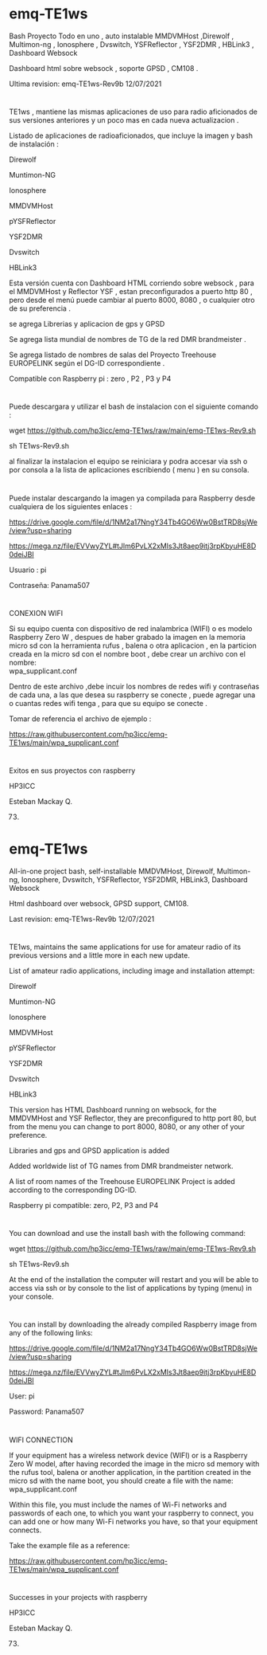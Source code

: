 # emq-TE1ws
Bash Proyecto Todo en uno , auto instalable MMDVMHost ,Direwolf , Multimon-ng , Ionosphere , Dvswitch, YSFReflector , YSF2DMR , HBLink3 , Dashboard Websock

Dashboard html sobre websock , soporte GPSD , CM108 .

Ultima revision: emq-TE1ws-Rev9b 12/07/2021 
#

TE1ws , mantiene las mismas aplicaciones de uso para radio aficionados de sus versiones anteriores y un poco mas en cada nueva actualizacion .

Listado de aplicaciones de radioaficionados, que incluye la imagen y bash de instalación :

Direwolf 

Muntimon-NG 

Ionosphere

MMDVMHost

pYSFReflector 

YSF2DMR

Dvswitch 

HBLink3


Esta versión cuenta con Dashboard HTML corriendo sobre websock , para el MMDVMHost y Reflector YSF , estan preconfigurados a puerto http 80 , pero desde el menú puede cambiar al puerto 8000, 8080 , o cualquier otro de su preferencia .

se agrega Librerias y aplicacion de gps y GPSD

Se agrega lista mundial de nombres de TG de la red DMR brandmeister .

Se agrega listado de nombres de salas del Proyecto Treehouse EUROPELINK según el DG-ID correspondiente .


Compatible con Raspberry pi : zero , P2 , P3 y P4

#

Puede descargara y utilizar el bash de instalacion con el siguiente comando :

wget https://github.com/hp3icc/emq-TE1ws/raw/main/emq-TE1ws-Rev9.sh

sh TE1ws-Rev9.sh

al finalizar la instalacion el equipo se reiniciara y podra accesar via ssh o por consola a la lista de aplicaciones escribiendo ( menu ) en su consola.

#
Puede instalar descargando la imagen ya compilada para Raspberry desde cualquiera de los siguientes enlaces : 

https://drive.google.com/file/d/1NM2a17NngY34Tb4GO6Ww0BstTRD8sjWe/view?usp=sharing

https://mega.nz/file/EVVwyZYL#tJlm6PvLX2xMIs3Jt8aep9itj3rpKbyuHE8D0deiJBI

Usuario :    pi

Contraseña:  Panama507


#
CONEXION WIFI 

Si su equipo cuenta con dispositivo de red inalambrica (WIFI) o es modelo Raspberry Zero W , despues de haber grabado la imagen en la memoria micro sd con la herramienta rufus , balena o otra aplicacion , en la particion creada en la micro sd con el nombre boot , debe crear un archivo con el nombre:  
wpa_supplicant.conf

Dentro de este archivo ,debe incuir los nombres de redes wifi y contraseñas de cada una, a las que desea su raspberry se conecte , puede agregar una o cuantas redes wifi tenga , para que su equipo se conecte .

Tomar de referencia el archivo de ejemplo :

https://raw.githubusercontent.com/hp3icc/emq-TE1ws/main/wpa_supplicant.conf

#
Exitos en sus proyectos con raspberry 

HP3ICC

Esteban Mackay Q.

73.

#

# emq-TE1ws
All-in-one project bash, self-installable MMDVMHost, Direwolf, Multimon-ng, Ionosphere, Dvswitch, YSFReflector, YSF2DMR, HBLink3, Dashboard Websock

Html dashboard over websock, GPSD support, CM108.

Last revision: emq-TE1ws-Rev9b 12/07/2021
#

TE1ws, maintains the same applications for use for amateur radio of its previous versions and a little more in each new update.

List of amateur radio applications, including image and installation attempt:

Direwolf

Muntimon-NG

Ionosphere

MMDVMHost

pYSFReflector

YSF2DMR

Dvswitch

HBLink3


This version has HTML Dashboard running on websock, for the MMDVMHost and YSF Reflector, they are preconfigured to http port 80, but from the menu you can change to port 8000, 8080, or any other of your preference.

Libraries and gps and GPSD application is added

Added worldwide list of TG names from DMR brandmeister network.

A list of room names of the Treehouse EUROPELINK Project is added according to the corresponding DG-ID.


Raspberry pi compatible: zero, P2, P3 and P4

#

You can download and use the install bash with the following command:

wget https://github.com/hp3icc/emq-TE1ws/raw/main/emq-TE1ws-Rev9.sh

sh TE1ws-Rev9.sh

At the end of the installation the computer will restart and you will be able to access via ssh or by console to the list of applications by typing (menu) in your console.

#

You can install by downloading the already compiled Raspberry image from any of the following links:

https://drive.google.com/file/d/1NM2a17NngY34Tb4GO6Ww0BstTRD8sjWe/view?usp=sharing

https://mega.nz/file/EVVwyZYL#tJlm6PvLX2xMIs3Jt8aep9itj3rpKbyuHE8D0deiJBI


User: pi

Password: Panama507

#
WIFI CONNECTION

If your equipment has a wireless network device (WIFI) or is a Raspberry Zero W model, after having recorded the image in the micro sd memory with the rufus tool, balena or another application, in the partition created in the micro sd with the name boot, you should create a file with the name:
wpa_supplicant.conf

Within this file, you must include the names of Wi-Fi networks and passwords of each one, to which you want your raspberry to connect, you can add one or how many Wi-Fi networks you have, so that your equipment connects.

Take the example file as a reference:

https://raw.githubusercontent.com/hp3icc/emq-TE1ws/main/wpa_supplicant.conf

#
Successes in your projects with raspberry

HP3ICC

Esteban Mackay Q.

73.

#
